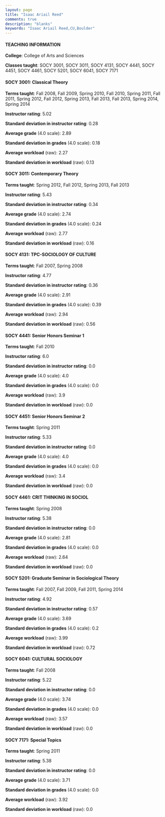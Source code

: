 ```yaml
---
layout: page
title: "Isaac Ariail Reed" 
comments: true
description: "blanks"
keywords: "Isaac Ariail Reed,CU,Boulder"
---
```

<head>
<script src="https://ajax.googleapis.com/ajax/libs/jquery/2.1.3/jquery.min.js"></script>
<script src="https://dl.dropboxusercontent.com/s/pc42nxpaw1ea4o9/highcharts.js?dl=0"></script>
<!-- <script src="../assets/js/highcharts.js"></script> -->
<style type="text/css">@font-face {
	font-family: "Bebas Neue";
	src: url(https://www.filehosting.org/file/details/544349/BebasNeue Regular.otf) format("opentype");
	}
	h1.Bebas { 
		font-family: "Bebas Neue", Verdana, Tahoma;
	}
</style>
</head>
	   
#### TEACHING INFORMATION

**College**: College of Arts and Sciences

**Classes taught**: SOCY 3001, SOCY 3011, SOCY 4131, SOCY 4441, SOCY 4451, SOCY 4461, SOCY 5201, SOCY 6041, SOCY 7171

#### SOCY 3001: Classical Theory

**Terms taught**: Fall 2008, Fall 2009, Spring 2010, Fall 2010, Spring 2011, Fall 2011, Spring 2012, Fall 2012, Spring 2013, Fall 2013, Fall 2013, Spring 2014, Spring 2014

**Instructor rating**: 5.02

**Standard deviation in instructor rating**: 0.28

**Average grade** (4.0 scale): 2.89

**Standard deviation in grades** (4.0 scale): 0.18

**Average workload** (raw): 2.27

**Standard deviation in workload** (raw): 0.13

#### SOCY 3011: Contemporary Theory

**Terms taught**: Spring 2012, Fall 2012, Spring 2013, Fall 2013

**Instructor rating**: 5.43

**Standard deviation in instructor rating**: 0.34

**Average grade** (4.0 scale): 2.74

**Standard deviation in grades** (4.0 scale): 0.24

**Average workload** (raw): 2.77

**Standard deviation in workload** (raw): 0.16

#### SOCY 4131: TPC-SOCIOLOGY OF CULTURE

**Terms taught**: Fall 2007, Spring 2008

**Instructor rating**: 4.77

**Standard deviation in instructor rating**: 0.36

**Average grade** (4.0 scale): 2.91

**Standard deviation in grades** (4.0 scale): 0.39

**Average workload** (raw): 2.94

**Standard deviation in workload** (raw): 0.56

#### SOCY 4441: Senior Honors Seminar 1

**Terms taught**: Fall 2010

**Instructor rating**: 6.0

**Standard deviation in instructor rating**: 0.0

**Average grade** (4.0 scale): 4.0

**Standard deviation in grades** (4.0 scale): 0.0

**Average workload** (raw): 3.9

**Standard deviation in workload** (raw): 0.0

#### SOCY 4451: Senior Honors Seminar 2

**Terms taught**: Spring 2011

**Instructor rating**: 5.33

**Standard deviation in instructor rating**: 0.0

**Average grade** (4.0 scale): 4.0

**Standard deviation in grades** (4.0 scale): 0.0

**Average workload** (raw): 3.4

**Standard deviation in workload** (raw): 0.0

#### SOCY 4461: CRIT THINKING IN SOCIOL

**Terms taught**: Spring 2008

**Instructor rating**: 5.38

**Standard deviation in instructor rating**: 0.0

**Average grade** (4.0 scale): 2.81

**Standard deviation in grades** (4.0 scale): 0.0

**Average workload** (raw): 2.64

**Standard deviation in workload** (raw): 0.0

#### SOCY 5201: Graduate Seminar in Sociological Theory

**Terms taught**: Fall 2007, Fall 2009, Fall 2011, Spring 2014

**Instructor rating**: 4.92

**Standard deviation in instructor rating**: 0.57

**Average grade** (4.0 scale): 3.69

**Standard deviation in grades** (4.0 scale): 0.2

**Average workload** (raw): 3.99

**Standard deviation in workload** (raw): 0.72

#### SOCY 6041: CULTURAL SOCIOLOGY

**Terms taught**: Fall 2008

**Instructor rating**: 5.22

**Standard deviation in instructor rating**: 0.0

**Average grade** (4.0 scale): 3.74

**Standard deviation in grades** (4.0 scale): 0.0

**Average workload** (raw): 3.57

**Standard deviation in workload** (raw): 0.0

#### SOCY 7171: Special Topics

**Terms taught**: Spring 2011

**Instructor rating**: 5.38

**Standard deviation in instructor rating**: 0.0

**Average grade** (4.0 scale): 3.71

**Standard deviation in grades** (4.0 scale): 0.0

**Average workload** (raw): 3.92

**Standard deviation in workload** (raw): 0.0

